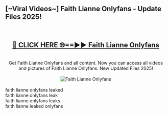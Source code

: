 <h2>[~Viral Videos~] Faith Lianne Onlyfans - Update Files 2025!</h2>
<br>
<div align="center">
<h2><a href="https://betterlinks.top/A2PfLJ" rel="nofollow">🔴 CLICK HERE 🌐==►► Faith Lianne Onlyfans</a></h2>
<br>
Get Faith Lianne Onlyfans and all content. Now you can access all videos and pictures of Faith Lianne Onlyfans. New Updated Files 2025!
<br>
<br>
<a href="https://betterlinks.top/A2PfLJ" rel="nofollow" data-target="animated-image.originalLink"><img src="https://i.ibb.co.com/WyWwxjT/player-gif2.gif" alt="Faith Lianne Onlyfans" style="max-width: 100%; display: inline-block;" data-target="animated-image.originalImage"></a>
</div>
<br>
faith lianne onlyfans leaked<br>
faith lianne onlyfans leak<br>
faith lianne onlyfans leaks<br>
faith lianne leaked onlyfans